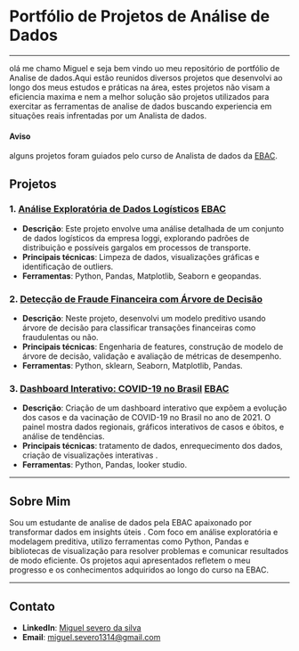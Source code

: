 # Portfólio de Projetos de Análise de Dados
---

olá me chamo Miguel e seja bem vindo uo meu repositório de portfólio de Analise de dados.Aqui estão reunidos diversos projetos que desenvolvi ao longo dos meus estudos e práticas na área, estes projetos não visam a eficiencia maxima e nem a melhor solução são projetos utilizados para exercitar as ferramentas de analise de dados buscando experiencia em situações reais infrentadas por um Analista de dados.

#### Aviso
alguns projetos foram guiados pelo curso de Analista de dados da  [EBAC](https://ebaconline.com.br/).


## Projetos

### 1. [Análise Exploratória de Dados Logísticos](https://github.com/Miguelmss/portfolio-analista-de-dados/tree/main/Análise%20de%20dados%20logísticos) [EBAC](https://ebaconline.com.br/)
- **Descrição**: Este projeto envolve uma análise detalhada de um conjunto de dados logísticos da empresa loggi, explorando padrões de distribuição e possíveis gargalos em processos de transporte.
- **Principais técnicas**: Limpeza de dados, visualizações gráficas e identificação de outliers.
- **Ferramentas**: Python, Pandas, Matplotlib, Seaborn e geopandas.

### 2. [Detecção de Fraude Financeira com Árvore de Decisão](https://github.com/Miguelmss/portfolio-analista-de-dados/tree/main/arvore%20de%20decisão%20fraude%20financeira)
- **Descrição**: Neste projeto, desenvolvi um modelo preditivo usando árvore de decisão para classificar transações financeiras como fraudulentas ou não.
- **Principais técnicas**: Engenharia de features, construção de modelo de árvore de decisão, validação e avaliação de métricas de desempenho.
- **Ferramentas**: Python, sklearn, Seaborn, Matplotlib, Pandas.

### 3. [Dashboard Interativo: COVID-19 no Brasil](https://github.com/Miguelmss/portfolio-analista-de-dados/tree/main/dashboard%20de%20dados) [EBAC](https://ebaconline.com.br/)
- **Descrição**: Criação de um dashboard interativo que expõem a evolução dos casos e da vacinação de COVID-19 no Brasil no ano de 2021. O painel mostra dados regionais, gráficos interativos de casos e óbitos, e análise de tendências.
- **Principais técnicas**:  tratamento de dados, enrequecimento dos dados, criação de visualizações interativas .
- **Ferramentas**: Python, Pandas, looker studio.

---

## Sobre Mim

Sou um estudante de analise de dados pela EBAC apaixonado por transformar dados em insights úteis . Com foco em análise exploratória e modelagem preditiva, utilizo ferramentas como Python, Pandas e bibliotecas de visualização para resolver problemas e comunicar resultados de modo eficiente. Os projetos aqui apresentados refletem o meu progresso e os conhecimentos adquiridos ao longo do curso na EBAC.

---

## Contato

- **LinkedIn**: [Miguel severo da silva](https://www.linkedin.com/in/miguel-severo-da-silva-351773287/)
- **Email**: miguel.severo1314@gmail.com
